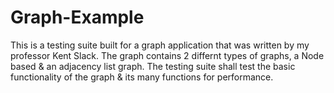 # Graph-Example
This is a testing suite built for a graph application that was written by my professor Kent Slack. The graph contains 2 differnt types of
graphs, a Node based & an adjacency list graph. The testing suite shall test the basic functionality of the graph & its many functions for performance. 
